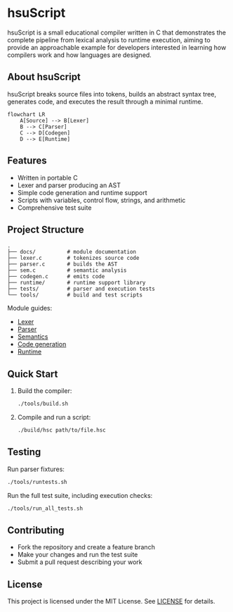 # hsuScript
hsuScript is a small educational compiler written in C that demonstrates the complete pipeline from lexical analysis to runtime execution, aiming to provide an approachable example for developers interested in learning how compilers work and how languages are designed.

## About hsuScript

hsuScript breaks source files into tokens, builds an abstract syntax tree, generates code, and executes the result through a minimal runtime.

```mermaid
flowchart LR
    A[Source] --> B[Lexer]
    B --> C[Parser]
    C --> D[Codegen]
    D --> E[Runtime]
```

## Features

- Written in portable C
- Lexer and parser producing an AST
- Simple code generation and runtime support
- Scripts with variables, control flow, strings, and arithmetic
- Comprehensive test suite

## Project Structure

```text
.
├── docs/          # module documentation
├── lexer.c        # tokenizes source code
├── parser.c       # builds the AST
├── sem.c          # semantic analysis
├── codegen.c      # emits code
├── runtime/       # runtime support library
├── tests/         # parser and execution tests
└── tools/         # build and test scripts
```

Module guides:
- [Lexer](docs/lexer.md)
- [Parser](docs/parser.md)
- [Semantics](docs/semantics.md)
- [Code generation](docs/codegen.md)
- [Runtime](docs/runtime.md)

## Quick Start

1. Build the compiler:
   ```bash
   ./tools/build.sh
   ```
2. Compile and run a script:
   ```bash
   ./build/hsc path/to/file.hsc
   ```

## Testing

Run parser fixtures:

```bash
./tools/runtests.sh
```

Run the full test suite, including execution checks:

```bash
./tools/run_all_tests.sh
```

## Contributing

- Fork the repository and create a feature branch
- Make your changes and run the test suite
- Submit a pull request describing your work

## License

This project is licensed under the MIT License. See [LICENSE](LICENSE) for details.

